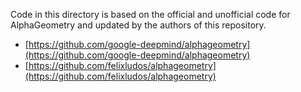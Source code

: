 Code in this directory is based on the official and unofficial code for AlphaGeometry and updated by the authors of this repository.

* [https://github.com/google-deepmind/alphageometry](https://github.com/google-deepmind/alphageometry)
* [https://github.com/felixludos/alphageometry](https://github.com/felixludos/alphageometry)
